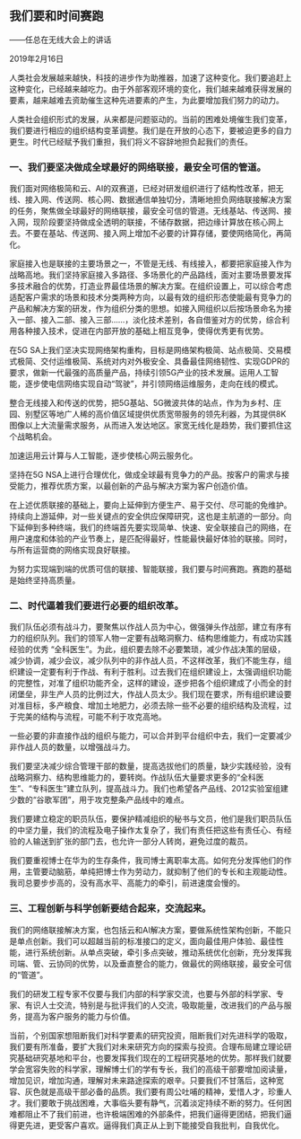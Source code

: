 ## 我们要和时间赛跑

——任总在无线大会上的讲话

2019年2月16日

人类社会发展越来越快，科技的进步作为助推器，加速了这种变化。我们要追赶上这种变化，已经越来越吃力。由于外部客观环境的变化，我们越来越难获得发展的要素，越来越难去资助催生这种先进要素的产生，为此要增加我们努力的动力。

人类社会组织形式的发展，从来都是问题驱动的。当前的困难处境催生我们变革，我们要进行相应的组织结构变革调整。我们是在开放的心态下，要被迫更多的自力更生。时代已经赋予我们重担，我们将义不容辞地担负起我们的责任。

### 一、我们要坚决做成全球最好的网络联接，最安全可信的管道。

我们面对网络极简和云、AI的双赛道，已经对研发组织进行了结构性改革，把无线、接入网、传送网、核心网、数据通信单独切分，清晰地担负网络联接解决方案的任务，聚焦做全球最好的网络联接，最安全可信的管道。无线基站、传送网、接入网，现阶段要坚持做成全透明的联接，不储存数据，把边缘计算放在核心网上去。不要在基站、传送网、接入网上增加不必要的计算存储，要使网络简化，再简化。

家庭接入也是联接的主要场景之一，不管是无线、有线接入，都要把家庭接入作为战略高地。我们坚持家庭接入多路径、多场景化的产品路线，面对主要场景要发挥多技术融合的优势，打造业界最佳场景的解决方案。在组织设置上，可以综合考虑适配客户需求的场景和技术分类两种方向，以最有效的组织形态使能最有竞争力的产品和解决方案的研发，作为组织分类的思想。如接入网组织以后按场景命名为接入一部、接入二部、接入三部……，淡化技术差别，各自借鉴对方的优势，综合利用各种接入技术，促进在内部开放的基础上相互竞争，使得优秀更有优势。

在5G SA上我们坚决实现网络架构重构，目标是网络架构极简、站点极简、交易模式极简、交付运维极简、系统对内对外极安全、具备最佳网络韧性、实现GDPR的要求，做新一代最强的高质量产品，持续引领5G产业的技术发展。运用人工智能，逐步使电信网络实现自动“驾驶”，并引领网络运维服务，走向在线的模式。

整合无线接入和传送的优势，把5G基站、5G微波共体的站点，作为为乡村、庄园、别墅区等地广人稀的高价值区域提供优质宽带服务的领先利器，为其提供8K图像以上大流量需求服务，从而进入发达地区。家宽无线化是趋势，我们要抓住这个战略机会。

加速运用云计算与人工智能，逐步使核心网云服务化。

坚持在5G NSA上进行合理优化，做成全球最有竞争力的产品。按客户的需求与接受能力，推荐优质方案，以最创新的产品与解决方案为客户创造价值。

在上述优质联接的基础上，要向上延伸到方便生产、易于交付、尽可能的免维护。持续向上游延伸，对一些关键点的安全供应保障研究，这也是主航道的一部分。向下延伸到多种终端，我们的终端首先要实现简单、快速、安全联接自己的网络，在用户速度和体验的产业节奏上，是匹配得最好，性能最快最好体验的联接。同时，与所有运营商的网络实现良好联接。

为努力实现端到端的优质可信的联接、智能联接，我们要与时间赛跑。赛跑的基础是始终坚持高质量。



### 二、时代逼着我们要进行必要的组织改革。

我们队伍必须有战斗力，要聚焦以作战人员为中心，做强弹头作战部，建立有序有力的组织队列。我们的领军人物一定要有战略洞察力、结构思维能力，有成功实践经验的优秀 “全科医生”。为此，组织要去除不必要繁琐，减少作战决策的层级，减少协调，减少会议，减少队列中的非作战人员，不这样改革，我们不能生存，组织建设一定要有利于作战、有利于胜利。过去我们在组织建设上，太强调组织功能的完整性，对准了组织功能齐全，这样的建设，逐步把各个组织建成了小而全的封闭堡垒，非生产人员的比例过大，作战人员太少。我们现在要求，所有组织建设要对准目标，多产粮食、增加土地肥力，必须去除一些不必要的组织结构及流程，过于完美的结构与流程，可能不利于攻克高地。

一些必要的非直接作战的组织与能力，可以合并到平台组织中去，我们一定要减少非作战人员的数量，以增强战斗力。

我们要坚决减少综合管理干部的数量，提高选拔他们的质量，缺少实践经验，没有战略洞察力、结构思维能力的，要转岗。作战队伍大量要求更多的“全科医生”、“专科医生”建立队列，提高战斗力。我们也希望各产品线、2012实验室组建少数的“谷歌军团”，用于攻克整条产品线中的难点。

我们要建立稳定的职员队伍，要保护精减组织的秘书与文员，他们是我们职员队伍的中坚力量，我们的流程及电子操作太复杂了，我们有责任把这些有责任心、有经验的人输送到扩张的部门去，也允许一部分人转岗，避免过度的裁员。

我们要重视博士在华为的生存条件，我司博士离职率太高。如何充分发挥他们的作用，主管要动脑筋，单纯把博士作为劳动力，就抑制了他们的专长和主观能动性。我司总要步步高的，没有高水平、高能力的牵引，前进速度会慢的。



### 三、工程创新与科学创新要结合起来，交流起来。

我们的网络联接解决方案，也包括云和AI解决方案，要做系统性架构创新，不能只是单点创新。我们可以超越当前的标准接口的定义，面向最佳用户体验、最佳性能，进行系统创新。从单点突破，牵引多点突破，推动系统优化创新，充分发挥我司端、管、云协同的优势，以及垂直整合的能力，做最优的网络联接，最安全可信的“管道”。

我们的研发工程专家不仅要与我们内部的科学家交流，也要与外部的科学家、专家、有识人士交流，特别是与批评我们的人交流，吸取能量，改进我们的产品与服务，提高为客户服务的能力与价值。

当前，个别国家想阻断我们对科学要素的研究投资，阻断我们对先进科学的吸取，我们要有所准备，要扩大我们对未来研究方向的探索与投资。合理布局建立理论研究基础研究基地和平台，也要发挥我们现在的工程研究基地的优势。那样我们就要学会宽容失败的科学家，理解博士们的学有专长，我们的高级干部要增加阅读量，增加见识，增加沟通，理解对未来路途探索的艰辛。只要我们不甘落后，这种宽容、灰色就是高级干部必备的品质。我们要有周公吐哺的精神，爱惜人才，珍重人才。我们要敢于挑战困难，大事临头要有静气，沉着淡定持续不断的努力。任何困难都阻止不了我们前进，也许极端困难的外部条件，把我们逼得更团结，把我们逼得更先进，更受客户喜欢。逼得我们真正从上到下能接受自我批判，自我优化。

